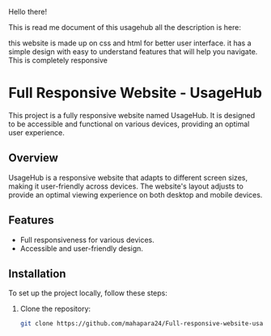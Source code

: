 Hello there!

This is read me document of this usagehub
all the description is here:

this website is made up on css and html
for better user interface. it has a simple design with easy to understand features that will help you navigate.
This is completely responsive

# Full Responsive Website - UsageHub


This project is a fully responsive website named UsageHub. It is designed to be accessible and functional on various devices, providing an optimal user experience.


## Overview

UsageHub is a responsive website that adapts to different screen sizes, making it user-friendly across devices. The website's layout adjusts to provide an optimal viewing experience on both desktop and mobile devices.

## Features

- Full responsiveness for various devices.
- Accessible and user-friendly design.


## Installation

To set up the project locally, follow these steps:

1. Clone the repository:
   ```bash
   git clone https://github.com/mahapara24/Full-responsive-website-usagehub.git
